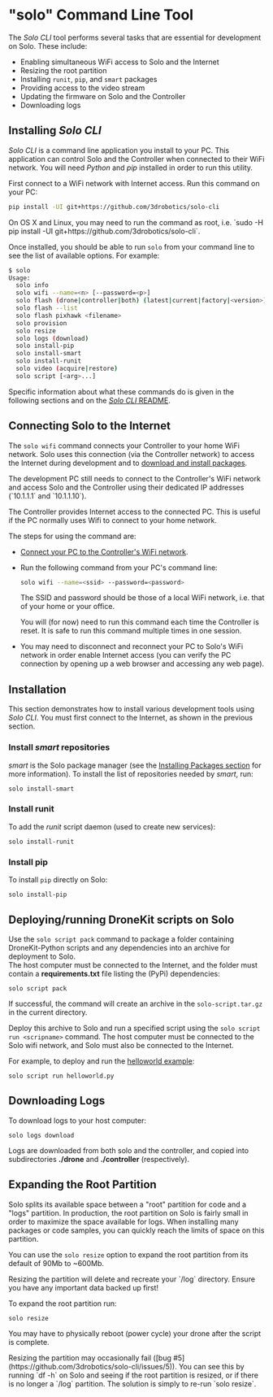 # "solo" Command Line Tool

The *Solo CLI* tool performs several tasks that are essential for development on Solo. These include:

* Enabling simultaneous WiFi access to Solo and the Internet
* Resizing the root partition
* Installing `runit`, `pip`, and `smart` packages
* Providing access to the video stream
* Updating the firmware on Solo and the Controller
* Downloading logs


## Installing *Solo CLI*

*Solo CLI* is a command line application you install to your PC. This application can control Solo and the Controller when connected to their WiFi network. You will need *Python* and *pip* installed in order to run this utility.

First connect to a WiFi network with Internet access. Run this command on your PC:

<div class="host-code"></div>

```sh
pip install -UI git+https://github.com/3drobotics/solo-cli
```

<aside class="note">
On OS X and Linux, you may need to run the command as root, i.e. `sudo -H pip install -UI git+https://github.com/3drobotics/solo-cli`.
</aside>

Once installed, you should be able to run `solo` from your command line to see the list of available options. For example:

<div class="host-code"></div>

```sh
$ solo
Usage:
  solo info
  solo wifi --name=<n> [--password=<p>]
  solo flash (drone|controller|both) (latest|current|factory|<version>) [--clean]
  solo flash --list
  solo flash pixhawk <filename>
  solo provision
  solo resize
  solo logs (download)
  solo install-pip
  solo install-smart
  solo install-runit
  solo video (acquire|restore)
  solo script [<arg>...]  
```

Specific information about what these commands do is given in the following sections and on the [*Solo CLI* README](https://github.com/3drobotics/solo-cli).


## Connecting Solo to the Internet

The `solo wifi` command connects your Controller to your home WiFi network. Solo uses this connection (via the Controller network) to access the Internet during development and to [download and install packages](starting-installing.html#installing-packages).

<aside class="tip">The development PC still needs to connect to the Controller's WiFi network and access Solo and the Controller using their dedicated IP addresses (`10.1.1.1` and `10.1.1.10`).

The Controller provides Internet access to the connected PC. This is useful if the PC normally uses Wifi to connect to your home network.
</aside>

The steps for using the command are:

* [Connect your PC to the Controller's WiFi network](starting-network.html).
* Run the following command from your PC's command line:
  <div class="host-code"></div>

  ```sh
  solo wifi --name=<ssid> --password=<password>
  ```
  The SSID and password should be those of a local WiFi network, i.e. that of your home or your office.
  <aside class="tip">
  You will (for now) need to run this command each time the Controller is reset. It is safe to run this command multiple times in one session.
  </aside>
* You may need to disconnect and reconnect your PC to Solo's WiFi network in order enable Internet access (you can verify the PC connection by opening up a web browser and accessing any web page).


## Installation

This section demonstrates how to install various development tools using *Solo CLI*. You must first connect to the Internet, as shown in the previous section.

### Install *smart* repositories

*smart* is the Solo package manager (see the [Installing Packages section](starting-installing.html#installing-packages) for more information). To install the list of repositories needed by *smart*, run:

<div class="host-code"></div>

```
solo install-smart
``` 

### Install runit

To add the *runit* script daemon (used to create new services):

<div class="host-code"></div>

```
solo install-runit
```

### Install pip

To install `pip` directly on Solo:

<div class="host-code"></div>

```
solo install-pip
```

## Deploying/running DroneKit scripts on Solo

Use the ``solo script pack`` command to package a folder containing DroneKit-Python scripts 
and any dependencies into an archive for deployment to Solo.  
The host computer must be connected to the Internet, and the folder must contain a 
**requirements.txt** file listing 
the (PyPi) dependencies:

<div class="host-code"></div>

```
solo script pack
```

If successful, the command will create an archive in the `solo-script.tar.gz` in the current directory.

Deploy this archive to Solo and run a specified script using the ``solo script run <scripname>`` command. 
The host computer must be connected to the Solo wifi network, and Solo must also be connected to the 
Internet.

For example, to deploy and run the [helloworld example](example-helloworld.html):

<div class="host-code"></div>

```
solo script run helloworld.py
```


## Downloading Logs

To download logs to your host computer:

<div class="host-code"></div>

```
solo logs download
```

Logs are downloaded from both solo and the controller, and copied into subdirectories **./drone** and **./controller** (respectively).


## Expanding the Root Partition

Solo splits its available space between a "root" partition for code and a "logs" partition. In production, the root partition on Solo is fairly small in order to maximize the space available for logs. When installing many packages or code samples, you can quickly reach the limits of space on this partition.

You can use the `solo resize` option to expand the root partition from its default of 90Mb to ~600Mb.

<aside class="tip">
Resizing the partition will delete and recreate your `/log` directory. Ensure you have any important data backed up first! 
</aside>

To expand the root partition run:

<div class="host-code"></div>

```
solo resize
```

You may have to physically reboot (power cycle) your drone after the script is complete.

<aside class="warning">
Resizing the partition may occasionally fail ([bug #5](https://github.com/3drobotics/solo-cli/issues/5)). You can see this by running `df -h` on Solo and seeing if the root partition is resized, or if there is no longer a `/log` partition. The solution is simply to re-run `solo resize`. 
</aside>

